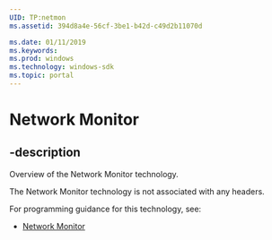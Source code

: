 ```yaml
---
UID: TP:netmon
ms.assetid: 394d8a4e-56cf-3be1-b42d-c49d2b11070d

ms.date: 01/11/2019
ms.keywords: 
ms.prod: windows
ms.technology: windows-sdk
ms.topic: portal
---
```


# Network Monitor

## -description

Overview of the Network Monitor technology.

The Network Monitor technology is not associated with any headers.

For programming guidance for this technology, see:
* [Network Monitor](/windows/desktop/netmon2)

